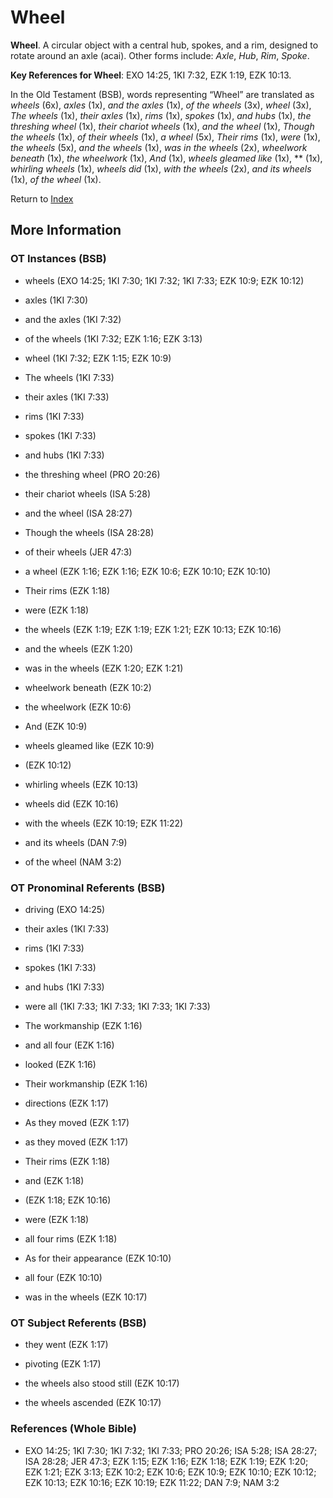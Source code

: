 # Wheel
**Wheel**. 
A circular object with a central hub, spokes, and a rim, designed to rotate around an axle (acai). 
Other forms include: 
*Axle*, *Hub*, *Rim*, *Spoke*. 


**Key References for Wheel**: 
EXO 14:25, 1KI 7:32, EZK 1:19, EZK 10:13. 


In the Old Testament (BSB), words representing “Wheel” are translated as 
*wheels* (6x), *axles* (1x), *and the axles* (1x), *of the wheels* (3x), *wheel* (3x), *The wheels* (1x), *their axles* (1x), *rims* (1x), *spokes* (1x), *and hubs* (1x), *the threshing wheel* (1x), *their chariot wheels* (1x), *and the wheel* (1x), *Though the wheels* (1x), *of their wheels* (1x), *a wheel* (5x), *Their rims* (1x), *were* (1x), *the wheels* (5x), *and the wheels* (1x), *was in the wheels* (2x), *wheelwork beneath* (1x), *the wheelwork* (1x), *And* (1x), *wheels gleamed like* (1x), ** (1x), *whirling wheels* (1x), *wheels did* (1x), *with the wheels* (2x), *and its wheels* (1x), *of the wheel* (1x). 




Return to [Index](00-Index.md)

## More Information

### OT Instances (BSB)

* wheels (EXO 14:25; 1KI 7:30; 1KI 7:32; 1KI 7:33; EZK 10:9; EZK 10:12)

* axles (1KI 7:30)

* and the axles (1KI 7:32)

* of the wheels (1KI 7:32; EZK 1:16; EZK 3:13)

* wheel (1KI 7:32; EZK 1:15; EZK 10:9)

* The wheels (1KI 7:33)

* their axles (1KI 7:33)

* rims (1KI 7:33)

* spokes (1KI 7:33)

* and hubs (1KI 7:33)

* the threshing wheel (PRO 20:26)

* their chariot wheels (ISA 5:28)

* and the wheel (ISA 28:27)

* Though the wheels (ISA 28:28)

* of their wheels (JER 47:3)

* a wheel (EZK 1:16; EZK 1:16; EZK 10:6; EZK 10:10; EZK 10:10)

* Their rims (EZK 1:18)

* were (EZK 1:18)

* the wheels (EZK 1:19; EZK 1:19; EZK 1:21; EZK 10:13; EZK 10:16)

* and the wheels (EZK 1:20)

* was in the wheels (EZK 1:20; EZK 1:21)

* wheelwork beneath (EZK 10:2)

* the wheelwork (EZK 10:6)

* And (EZK 10:9)

* wheels gleamed like (EZK 10:9)

*  (EZK 10:12)

* whirling wheels (EZK 10:13)

* wheels did (EZK 10:16)

* with the wheels (EZK 10:19; EZK 11:22)

* and its wheels (DAN 7:9)

* of the wheel (NAM 3:2)



### OT Pronominal Referents (BSB)

* driving (EXO 14:25)

* their axles (1KI 7:33)

* rims (1KI 7:33)

* spokes (1KI 7:33)

* and hubs (1KI 7:33)

* were all (1KI 7:33; 1KI 7:33; 1KI 7:33; 1KI 7:33)

* The workmanship (EZK 1:16)

* and all four (EZK 1:16)

* looked (EZK 1:16)

* Their workmanship (EZK 1:16)

* directions (EZK 1:17)

* As they moved (EZK 1:17)

* as they moved (EZK 1:17)

* Their rims (EZK 1:18)

* and (EZK 1:18)

*  (EZK 1:18; EZK 10:16)

* were (EZK 1:18)

* all four rims (EZK 1:18)

* As for their appearance (EZK 10:10)

* all four (EZK 10:10)

* was in the wheels (EZK 10:17)



### OT Subject Referents (BSB)

* they went (EZK 1:17)

* pivoting (EZK 1:17)

* the wheels also stood still (EZK 10:17)

* the wheels ascended (EZK 10:17)



### References (Whole Bible)

* EXO 14:25; 1KI 7:30; 1KI 7:32; 1KI 7:33; PRO 20:26; ISA 5:28; ISA 28:27; ISA 28:28; JER 47:3; EZK 1:15; EZK 1:16; EZK 1:18; EZK 1:19; EZK 1:20; EZK 1:21; EZK 3:13; EZK 10:2; EZK 10:6; EZK 10:9; EZK 10:10; EZK 10:12; EZK 10:13; EZK 10:16; EZK 10:19; EZK 11:22; DAN 7:9; NAM 3:2



